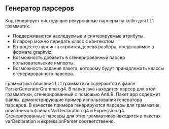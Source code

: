 ## Генератор парсеров
Код генерирует нисходящие рекурсивные парсеры на kotlin для LL1 грамматик.
* Поддерживаются наследуемые и синтезируемые атрибуты.
* В парсер можно передать класс с контекстом.
* В процессе парсинга строится дерево разбора, представимое в формате graphviz.
* Возможность добавить в сгенерированный парсер пользовательские импорты.
* Возможность задания пакета, которому будут принадлежать классы сгенерированного парсера.

Грамматика описания LL1 грамматики содержится в файле ParserGeneratorGrammar.g4. 
В папке java находится парсер для этой грамматики, сгенерированный с помощью AntLR.
Пакет app содержит файлы, демонстрирующие пример использования генератора парсеров. 
В качестве примера генерируются парсеры для грамматик, описанных в файлах VarDeclaration.g4 и Expression.g4.
Сгенерированные парсеры для этих грамматиках находятся в пакетах varDeclaration и expressionParser 
соответственно.
